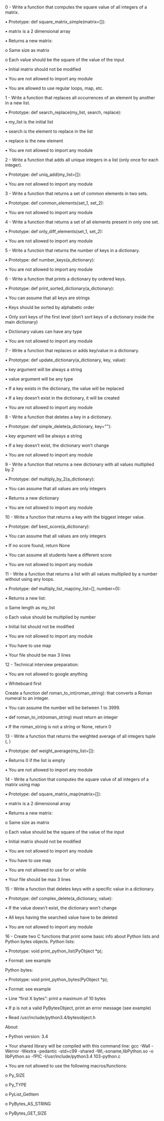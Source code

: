 0 - Write a function that computes the square value of all integers of a matrix.

•	Prototype: def square_matrix_simple(matrix=[]):

•	matrix is a 2 dimensional array

•	Returns a new matrix:

o	Same size as matrix

o	Each value should be the square of the value of the input

•	Initial matrix should not be modified

•	You are not allowed to import any module

•	You are allowed to use regular loops, map, etc.

1 - Write a function that replaces all occurrences of an element by another in a new list.

•	Prototype: def search_replace(my_list, search, replace):

•	my_list is the initial list

•	search is the element to replace in the list

•	replace is the new element

•	You are not allowed to import any module

2 - Write a function that adds all unique integers in a list (only once for each integer).

•	Prototype: def uniq_add(my_list=[]):

•	You are not allowed to import any module

3 - Write a function that returns a set of common elements in two sets.

•	Prototype: def common_elements(set_1, set_2):

•	You are not allowed to import any module

4 - Write a function that returns a set of all elements present in only one set.

•	Prototype: def only_diff_elements(set_1, set_2):

•	You are not allowed to import any module

5 - Write a function that returns the number of keys in a dictionary.

•	Prototype: def number_keys(a_dictionary):

•	You are not allowed to import any module

6 - Write a function that prints a dictionary by ordered keys.

•	Prototype: def print_sorted_dictionary(a_dictionary):

•	You can assume that all keys are strings

•	Keys should be sorted by alphabetic order

•	Only sort keys of the first level (don’t sort keys of a dictionary inside the main dictionary)

•	Dictionary values can have any type

•	You are not allowed to import any module

7 - Write a function that replaces or adds key/value in a dictionary.

•	Prototype: def update_dictionary(a_dictionary, key, value):

•	key argument will be always a string

•	value argument will be any type

•	If a key exists in the dictionary, the value will be replaced

•	If a key doesn’t exist in the dictionary, it will be created

•	You are not allowed to import any module

8 - Write a function that deletes a key in a dictionary.

•	Prototype: def simple_delete(a_dictionary, key=""):

•	key argument will be always a string

•	If a key doesn’t exist, the dictionary won’t change

•	You are not allowed to import any module

9 - Write a function that returns a new dictionary with all values multiplied by 2

•	Prototype: def multiply_by_2(a_dictionary):

•	You can assume that all values are only integers

•	Returns a new dictionary

•	You are not allowed to import any module

10 - Write a function that returns a key with the biggest integer value.

•	Prototype: def best_score(a_dictionary):

•	You can assume that all values are only integers

•	If no score found, return None

•	You can assume all students have a different score

•	You are not allowed to import any module

11 - Write a function that returns a list with all values multiplied by a number without using any loops.

•	Prototype: def multiply_list_map(my_list=[], number=0):

•	Returns a new list:

o	Same length as my_list

o	Each value should be multiplied by number

•	Initial list should not be modified

•	You are not allowed to import any module

•	You have to use map

•	Your file should be max 3 lines

12 - Technical interview preparation:

•	You are not allowed to google anything

•	Whiteboard first

Create a function def roman_to_int(roman_string): that converts a Roman numeral to an integer.

•	You can assume the number will be between 1 to 3999.

•	def roman_to_int(roman_string) must return an integer

•	If the roman_string is not a string or None, return 0

13 - Write a function that returns the weighted average of all integers tuple (<score>, <weight>)

•	Prototype: def weight_average(my_list=[]):

•	Returns 0 if the list is empty

•	You are not allowed to import any module

14 - Write a function that computes the square value of all integers of a matrix using map

•	Prototype: def square_matrix_map(matrix=[]):

•	matrix is a 2 dimensional array

•	Returns a new matrix:

o	Same size as matrix

o	Each value should be the square of the value of the input

•	Initial matrix should not be modified

•	You are not allowed to import any module

•	You have to use map

•	You are not allowed to use for or while

•	Your file should be max 3 lines

15 - Write a function that deletes keys with a specific value in a dictionary.

•	Prototype: def complex_delete(a_dictionary, value):

•	If the value doesn’t exist, the dictionary won’t change

•	All keys having the searched value have to be deleted

•	You are not allowed to import any module

16 - Create two C functions that print some basic info about Python lists and Python bytes objects. Python lists:

•	Prototype: void print_python_list(PyObject *p);

•	Format: see example

Python bytes:

•	Prototype: void print_python_bytes(PyObject *p);

•	Format: see example

•	Line “first X bytes”: print a maximum of 10 bytes

•	If p is not a valid PyBytesObject, print an error message (see example)

•	Read /usr/include/python3.4/bytesobject.h

About:

•	Python version: 3.4

•	Your shared library will be compiled with this command line: gcc -Wall -Werror -Wextra -pedantic -std=c99 -shared -Wl,-soname,libPython.so -o libPython.so -fPIC -I/usr/include/python3.4 103-python.c

•	You are not allowed to use the following macros/functions:

o	Py_SIZE

o	Py_TYPE

o	PyList_GetItem

o	PyBytes_AS_STRING

o	PyBytes_GET_SIZE


